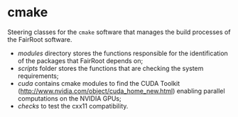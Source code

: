 cmake
========

Steering classes for the `cmake` software that manages the build processes of the FairRoot software.

* *modules* directory stores the functions responsible for the identification of the packages that FairRoot depends on;
* *scripts* folder stores the functions that are checking the system requirements;
* *cuda* contains cmake modules to find the CUDA Toolkit (http://www.nvidia.com/object/cuda_home_new.html) enabling parallel computations on the NVIDIA GPUs;
* *checks* to test the cxx11 compatibility.